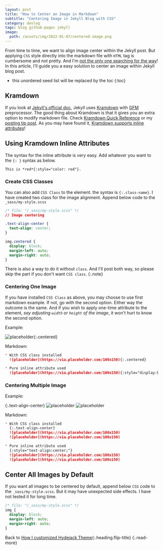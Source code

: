 ```yaml
---
layout: post
title: "How to Center an Image in Markdown"
subtitle: "Centering Image in Jekyll Blog with CSS"
category: devlog
tags: blog github-pages jekyll
image:
  path: /assets/img/2022-01-07/centered-image.png
---
```


From time to time, we want to align image center within the Jekyll post. But applying `CSS` style directly into the
markdown file with `HTML` tag is cumbersome and not pretty. And I'm [not the only one searching for the way]!
In this article, I'll guide you a easy solution to center an image within Jekyll blog post.

[not the only one searching for the way]: https://stackoverflow.com/questions/23819197/jekyll-blog-post-centering-images

<!--more-->

* this unordered seed list will be replaced by the toc
{:toc}

## Kramdown

If you look at [Jekyll's official doc], Jekyll uses [Kramdown] with [GFM] preprocessor. The good thing about Kramdown is
that it gives you an extra option to modify markdown file. Check [Kramdown Quick Reference] or my [posting tip post].
As you may have found it, [Kramdown supports inline attributes]!

[Jekyll's official doc]: https://jekyllrb.com/docs/configuration/markdown/
[Kramdown]: https://kramdown.gettalong.org/quickref.html
[GFM]: https://github.com/kramdown/parser-gfm
[Kramdown Quick Reference]: https://kramdown.gettalong.org/quickref.html
[posting tip post]: https://lazyren.github.io/devlog/hydejack-post-writing-tips-tricks.html
[Kramdown supports inline attributes]: https://kramdown.gettalong.org/quickref.html#inline-attributes

## Using Kramdown Inline Attributes

The syntax for the inline attribute is very easy. Add whatever you want to the `{: }` syntax as below.

```markdown
This is *red*{:style="color: red"}.
```

### Create CSS Classes

You can also add `CSS Class` to the element. the syntax is `{:.class-name}`. I have created two class for the image
alignment. Append below code to the `_sass/my-style.scss`

```css
/* file: "/_sass/my-style.scss" */
// Image centering

.text-align-center {
  text-align: center;
}

img.centered {
  display: block;
  margin-left: auto;
  margin-right: auto;
}
```

There is also a way to do it without `class`. And I'll post both way, so please skip the part if you don't want
`CSS class`.
{:.note}

### Centering One Image

If you have installed `CSS Class` as above, you may choose to use first markdown example. If not, go with the second
option. Either way the outcome is the same. And if you wish to apply one-time attribute to the element, *say adjusting
`width` or `height` of the image*, it won't hurt to know the second option.

Example:

![placeholder](https://via.placeholder.com/100x150){:.centered}

Markdown:

```markdown
* With CSS class installed
  ![placeholder](https://via.placeholder.com/100x150){:.centered}

* Pure inline attribute used
  ![placeholder](https://via.placeholder.com/100x150){:style="display:block; margin-left:auto; margin-right:auto"}
```

### Centering Multiple Image

Example:

{:.text-align-center}
![placeholder](https://via.placeholder.com/100x150)
![placeholder](https://via.placeholder.com/100x150)

Markdown:

```markdown
* With CSS class installed
  {:.text-align-center}
  ![placeholder](https://via.placeholder.com/100x150)
  ![placeholder](https://via.placeholder.com/100x150)

* Pure inline attribute used
  {:style="text-align:center;"}
  ![placeholder](https://via.placeholder.com/100x150)
  ![placeholder](https://via.placeholder.com/100x150)
```

## Center All Images by Default

If you want all images to be centered by default, append below `CSS` code to the `_sass/my-style.scss`. But it may have
unexpected side effects. I have not tested it for long time.

```css
/* file: "/_sass/my-style.scss" */
img {
  display: block;
  margin-left: auto;
  margin-right: auto;
}
```

Back to [How I customized Hydejack Theme](how-i-customized-hydejack-theme){:.heading.flip-title}
{:.read-more}
